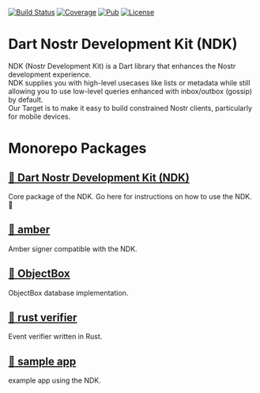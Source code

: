 [![Build Status](https://github.com/relaystr/ndk/actions/workflows/tests.yaml/badge.svg?branch=master)](https://github.com/relaystr/ndk/actions?query=workflow%3A"tests"+branch%3Amaster)
[![Coverage](https://img.shields.io/codecov/c/github/relaystr/ndk?color=green)](https://codecov.io/github/relaystr/ndk)
[![Pub](https://img.shields.io/pub/v/ndk.svg)](https://pub.dev/packages/ndk)
[![License](https://img.shields.io/github/license/relaystr/ndk.svg)](LICENSE.txt)

# Dart Nostr Development Kit (NDK)

NDK (Nostr Development Kit) is a Dart library that enhances the Nostr development experience.\
NDK supplies you with high-level usecases like lists or metadata while still allowing you to use low-level queries enhanced with inbox/outbox (gossip) by default.\
Our Target is to make it easy to build constrained Nostr clients, particularly for mobile devices.

# Monorepo Packages

## [🔗 Dart Nostr Development Kit (NDK)](./packages/ndk/)

Core package of the NDK. Go here for instructions on how to use the NDK. 📜

## [🔗 amber](./packages/amber/)

Amber signer compatible with the NDK.

## [🔗 ObjectBox](./packages/objectbox/)

ObjectBox database implementation.

## [🔗 rust verifier](./packages/rust_verifier/)

Event verifier written in Rust.

## [🔗 sample app](./packages/sample-app/)

example app using the NDK.
